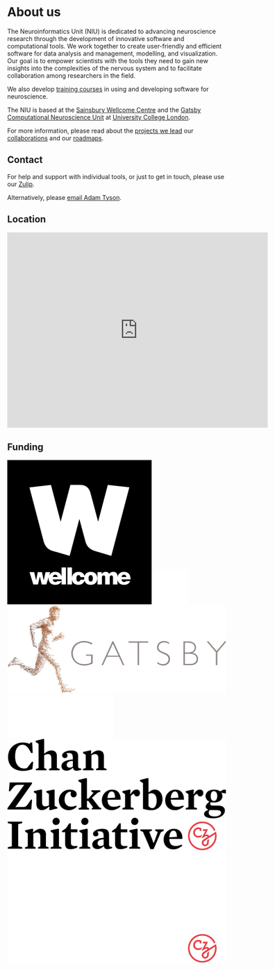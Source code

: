 # About us

The Neuroinformatics Unit (NIU) is dedicated to advancing neuroscience research through the development of innovative software and computational tools. We work together to create user-friendly and efficient software for data analysis and management, modelling, and visualization. Our goal is to empower scientists with the tools they need to gain new insights into the complexities of the nervous system and to facilitate collaboration among researchers in the field.

We also develop [training courses](https://software-skills.neuroinformatics.dev/) in using and developing software for neuroscience.

The NIU is based at the [Sainsbury Wellcome Centre](https://www.sainsburywellcome.org/web/) and the [Gatsby Computational Neuroscience Unit](https://www.ucl.ac.uk/gatsby/gatsby-computational-neuroscience-unit) at [University College London](https://www.ucl.ac.uk/).

For more information, please read about the [projects we lead](/projects) our [collaborations](/collaborations) and
our [roadmaps](/roadmaps/index).

## Contact
For help and support with individual tools, or just to get in touch, please use our [Zulip](https://neuroinformatics.zulipchat.com/).

Alternatively, please <a href="mailto:adam.tyson@ucl.ac.uk ?subject=Neuroinformatics Unit">email Adam Tyson</a>.

## Location

<iframe src="https://www.google.com/maps/embed?pb=!1m18!1m12!1m3!1d2482.566218885506!2d-0.1403092842295246!3d51.521173779637365!2m3!1f0!2f0!3f0!3m2!1i1024!2i768!4f13.1!3m3!1m2!1s0x48761b290cd61e55%3A0xff71d53b61728860!2sSainsbury%20Wellcome%20Centre!5e0!3m2!1sen!2suk!4v1674043323427!5m2!1sen!2suk" width="600" height="450" style="border:0;" allowfullscreen="" loading="lazy" referrerpolicy="no-referrer-when-downgrade"></iframe>

## Funding


<div class="things-in-a-row-sponsor">
    <img src="_static/light-wellcome-logo.png" alt="Sponsors" class="only-light sponsor"/>
    <img src="_static/dark-wellcome-logo.png" alt="Sponsors" class="only-dark sponsor"/>
    <img src="_static/light-logo-gatsby.png" alt="Sponsors" class="only-light sponsor"/>
    <img src="_static/dark-logo-gatsby.png" alt="Sponsors" class="only-dark sponsor"/>
    <img src="_static/light-czi-logo.png" alt="Sponsors" class="only-light sponsor"/>
    <img src="_static/dark-czi-logo.png" alt="Sponsors" class="only-dark sponsor"/>
</div>
